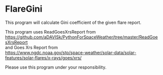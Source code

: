 # FlareGini
This program will calculate Gini coefficient of the given flare report.<br>

This program uses ReadGoesXrsReport from <br>
https://github.com/aDAVISk/PythonForSpaceWeather/tree/master/ReadGoesXrsReport <br>
and Goes Xrs Report from <br>
https://www.ngdc.noaa.gov/stp/space-weather/solar-data/solar-features/solar-flares/x-rays/goes/xrs/ <br>

Please use this program under your responsibility.
